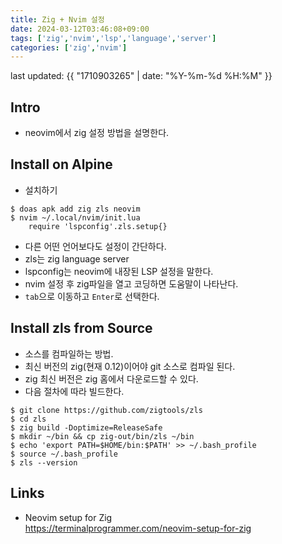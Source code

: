 ```yaml
---
title: Zig + Nvim 설정
date: 2024-03-12T03:46:08+09:00
tags: ['zig','nvim','lsp','language','server']
categories: ['zig','nvim']
---
```


last updated: {{ "1710903265" | date: "%Y-%m-%d %H:%M" }}

## Intro
* neovim에서 zig 설정 방법을 설명한다.

## Install on Alpine

* 설치하기

```console
$ doas apk add zig zls neovim
$ nvim ~/.local/nvim/init.lua
    require 'lspconfig'.zls.setup{}
```

* 다른 어떤 언어보다도 설정이 간단하다.
* zls는 zig language server
* lspconfig는 neovim에 내장된 LSP 설정을 말한다.
* nvim 설정 후 zig파일을 열고 코딩하면 도움말이 나타난다.
* `tab`으로 이동하고 `Enter`로 선택한다.

## Install zls from Source 

* 소스를 컴파일하는 방법.
* 최신 버전의 zig(현재 0.12)이어야 git 소스로 컴파일 된다.
* zig 최신 버전은 zig 홈에서 다운로드할 수 있다.
* 다음 절차에 따라 빌드한다.

```console
$ git clone https://github.com/zigtools/zls
$ cd zls
$ zig build -Doptimize=ReleaseSafe
$ mkdir ~/bin && cp zig-out/bin/zls ~/bin
$ echo 'export PATH=$HOME/bin:$PATH' >> ~/.bash_profile
$ source ~/.bash_profile
$ zls --version
```

## Links
* Neovim setup for Zig  
<https://terminalprogrammer.com/neovim-setup-for-zig>
